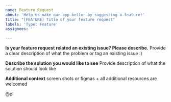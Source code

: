 ```yaml
---
name: Feature Request
about: 'Help us make our app better by suggesting a feature!'
title: "[FEATURE] Title of your feature request"
labels: 'Type: Feature'
assignees: ''

---
```


**Is your feature request related an existing issue? Please describe.**
Provide a clear description of what the problem or tag an existing issue :)

**Describe the solution you would like to see**
Provide description of what the solution should look like


**Additional context**
screen shots or figmas + all additional resources are welcomed

@pl